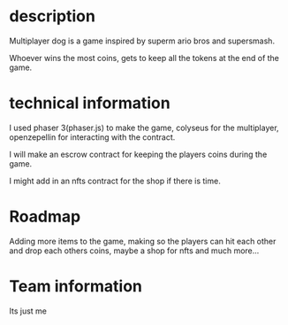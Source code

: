 # description 

Multiplayer dog is a game inspired by superm ario bros and supersmash. 

Whoever wins the most coins, gets to keep all the tokens at the end of the game.

# technical information

I used phaser 3(phaser.js) to make the game, colyseus for the multiplayer, openzepellin for interacting with the contract.

I will make an escrow contract for keeping the players coins during the game.

I might add in an nfts contract for the shop if there is time.

# Roadmap

Adding more items to the game, making so the players can hit each other and drop each others coins, maybe a shop for nfts and much more...

# Team information

Its just me
